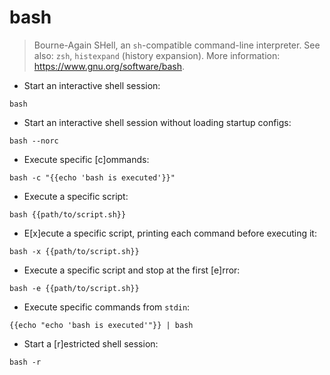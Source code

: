 # bash

> Bourne-Again SHell, an `sh`-compatible command-line interpreter.
> See also: `zsh`, `histexpand` (history expansion).
> More information: <https://www.gnu.org/software/bash>.

- Start an interactive shell session:

`bash`

- Start an interactive shell session without loading startup configs:

`bash --norc`

- Execute specific [c]ommands:

`bash -c "{{echo 'bash is executed'}}"`

- Execute a specific script:

`bash {{path/to/script.sh}}`

- E[x]ecute a specific script, printing each command before executing it:

`bash -x {{path/to/script.sh}}`

- Execute a specific script and stop at the first [e]rror:

`bash -e {{path/to/script.sh}}`

- Execute specific commands from `stdin`:

`{{echo "echo 'bash is executed'"}} | bash`

- Start a [r]estricted shell session:

`bash -r`
